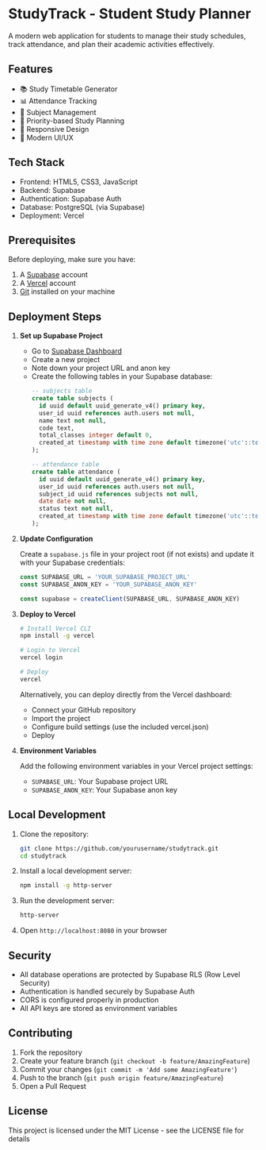 # StudyTrack - Student Study Planner

A modern web application for students to manage their study schedules, track attendance, and plan their academic activities effectively.

## Features

- 📚 Study Timetable Generator
- 📊 Attendance Tracking
- 📝 Subject Management
- 🎯 Priority-based Study Planning
- 📱 Responsive Design
- 🌙 Modern UI/UX

## Tech Stack

- Frontend: HTML5, CSS3, JavaScript
- Backend: Supabase
- Authentication: Supabase Auth
- Database: PostgreSQL (via Supabase)
- Deployment: Vercel

## Prerequisites

Before deploying, make sure you have:

1. A [Supabase](https://supabase.com) account
2. A [Vercel](https://vercel.com) account
3. [Git](https://git-scm.com/) installed on your machine

## Deployment Steps

1. **Set up Supabase Project**

   - Go to [Supabase Dashboard](https://app.supabase.com)
   - Create a new project
   - Note down your project URL and anon key
   - Create the following tables in your Supabase database:
     ```sql
     -- subjects table
     create table subjects (
       id uuid default uuid_generate_v4() primary key,
       user_id uuid references auth.users not null,
       name text not null,
       code text,
       total_classes integer default 0,
       created_at timestamp with time zone default timezone('utc'::text, now())
     );

     -- attendance table
     create table attendance (
       id uuid default uuid_generate_v4() primary key,
       user_id uuid references auth.users not null,
       subject_id uuid references subjects not null,
       date date not null,
       status text not null,
       created_at timestamp with time zone default timezone('utc'::text, now())
     );
     ```

2. **Update Configuration**

   Create a `supabase.js` file in your project root (if not exists) and update it with your Supabase credentials:
   ```javascript
   const SUPABASE_URL = 'YOUR_SUPABASE_PROJECT_URL'
   const SUPABASE_ANON_KEY = 'YOUR_SUPABASE_ANON_KEY'
   
   const supabase = createClient(SUPABASE_URL, SUPABASE_ANON_KEY)
   ```

3. **Deploy to Vercel**

   ```bash
   # Install Vercel CLI
   npm install -g vercel

   # Login to Vercel
   vercel login

   # Deploy
   vercel
   ```

   Alternatively, you can deploy directly from the Vercel dashboard:
   - Connect your GitHub repository
   - Import the project
   - Configure build settings (use the included vercel.json)
   - Deploy

4. **Environment Variables**

   Add the following environment variables in your Vercel project settings:
   - `SUPABASE_URL`: Your Supabase project URL
   - `SUPABASE_ANON_KEY`: Your Supabase anon key

## Local Development

1. Clone the repository:
   ```bash
   git clone https://github.com/yourusername/studytrack.git
   cd studytrack
   ```

2. Install a local development server:
   ```bash
   npm install -g http-server
   ```

3. Run the development server:
   ```bash
   http-server
   ```

4. Open `http://localhost:8080` in your browser

## Security

- All database operations are protected by Supabase RLS (Row Level Security)
- Authentication is handled securely by Supabase Auth
- CORS is configured properly in production
- All API keys are stored as environment variables

## Contributing

1. Fork the repository
2. Create your feature branch (`git checkout -b feature/AmazingFeature`)
3. Commit your changes (`git commit -m 'Add some AmazingFeature'`)
4. Push to the branch (`git push origin feature/AmazingFeature`)
5. Open a Pull Request

## License

This project is licensed under the MIT License - see the LICENSE file for details 